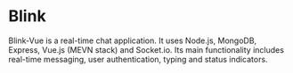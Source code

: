 # Blink

Blink-Vue is a real-time chat application. It uses Node.js, MongoDB, Express, Vue.js (MEVN stack) and Socket.io. Its main functionality includes real-time messaging, user authentication, typing and status indicators.